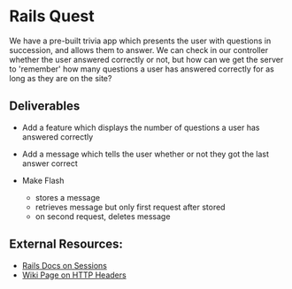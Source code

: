 # Rails Quest
We have a pre-built trivia app which presents the user with questions in succession, and allows them to answer.
We can check in our controller whether the user answered correctly or not, but how can we get the server to 'remember' how many questions a user has answered correctly for as long as they are on the site?

## Deliverables
* Add a feature which displays the number of questions a user has answered correctly
* Add a message which tells the user whether or not they got the last answer correct

* Make Flash
  - stores a message
  - retrieves message but only first request after stored
  - on second request, deletes message

<!-- def make_flash(message)
  if flash[:message_counter] <= 1
    flash[:message] = message
    flash[:message_counter] ||= 0
    flash[:message_counter] += 1
  end
end -->

## External Resources:

- [Rails Docs on Sessions](https://guides.rubyonrails.org/security.html#sessions)
- [Wiki Page on HTTP Headers](https://en.wikipedia.org/wiki/List_of_HTTP_header_fields)
